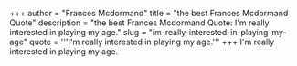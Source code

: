+++
author = "Frances Mcdormand"
title = "the best Frances Mcdormand Quote"
description = "the best Frances Mcdormand Quote: I'm really interested in playing my age."
slug = "im-really-interested-in-playing-my-age"
quote = '''I'm really interested in playing my age.'''
+++
I'm really interested in playing my age.
